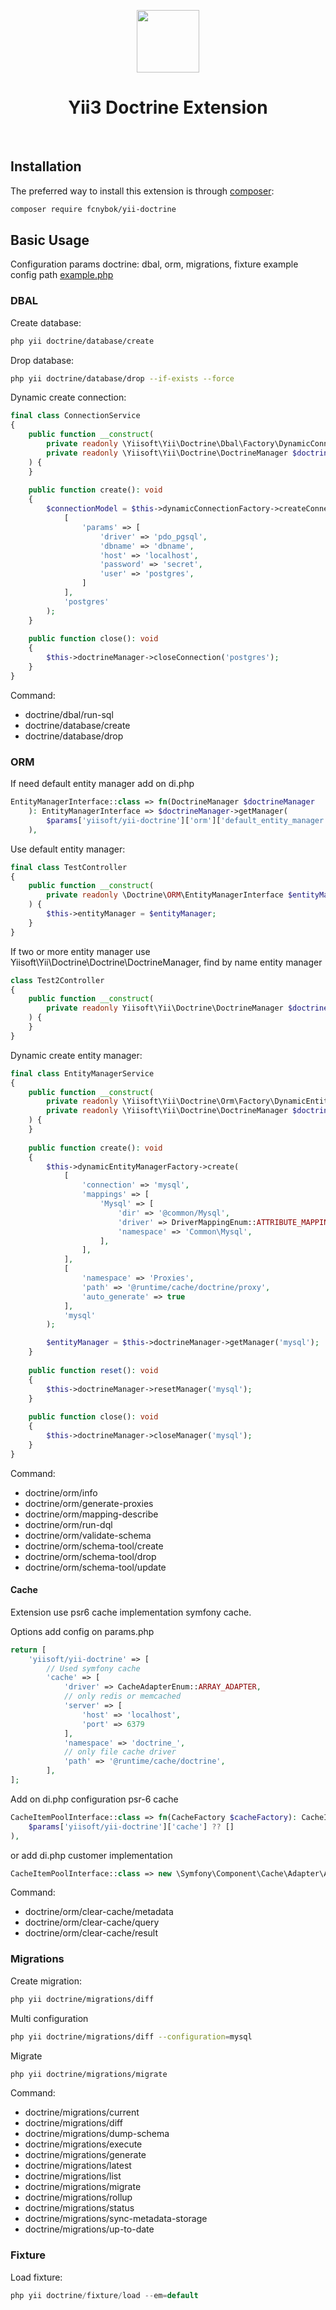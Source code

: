 <p align="center">
    <a href="https://github.com/yiisoft" target="_blank">
        <img src="https://avatars0.githubusercontent.com/u/993323" height="100px">
    </a>
    <h1 align="center">Yii3 Doctrine Extension</h1>
    <br>
</p>


Installation
------------

The preferred way to install this extension is through [composer](http://getcomposer.org/download/):

```bash
composer require fcnybok/yii-doctrine
```

Basic Usage
-----------

Configuration params doctrine: dbal, orm, migrations, fixture example config path [example.php](config/example.php)

### DBAL

Create database:
```bash
php yii doctrine/database/create
```

Drop database:
```bash
php yii doctrine/database/drop --if-exists --force
```

Dynamic create connection:
```php
final class ConnectionService
{
    public function __construct(
        private readonly \Yiisoft\Yii\Doctrine\Dbal\Factory\DynamicConnectionFactory $dynamicConnectionFactory,
        private readonly \Yiisoft\Yii\Doctrine\DoctrineManager $doctrineManager
    ) {
    }
    
    public function create(): void
    {
        $connectionModel = $this->dynamicConnectionFactory->createConnection(
            [
                'params' => [
                    'driver' => 'pdo_pgsql',
                    'dbname' => 'dbname',
                    'host' => 'localhost',
                    'password' => 'secret',
                    'user' => 'postgres',
                ]
            ],
            'postgres'
        );
    }
    
    public function close(): void
    {
        $this->doctrineManager->closeConnection('postgres');
    }
}
```

Command:
 - doctrine/dbal/run-sql
 - doctrine/database/create
 - doctrine/database/drop

### ORM

If need default entity manager add on di.php

```php
EntityManagerInterface::class => fn(DoctrineManager $doctrineManager
    ): EntityManagerInterface => $doctrineManager->getManager(
        $params['yiisoft/yii-doctrine']['orm']['default_entity_manager'] ?? DoctrineManager::DEFAULT_ENTITY_MANAGER
    ),
```

Use default entity manager:
```php
final class TestController
{
    public function __construct(
        private readonly \Doctrine\ORM\EntityManagerInterface $entityManager
    ) {
        $this->entityManager = $entityManager;
    }
}
```

If two or more entity manager use Yiisoft\Yii\Doctrine\Doctrine\DoctrineManager, find by name entity manager
```php
class Test2Controller
{
    public function __construct(
        private readonly Yiisoft\Yii\Doctrine\DoctrineManager $doctrineManager,
    ) {
    }
}
```

Dynamic create entity manager:
```php
final class EntityManagerService
{
    public function __construct(
        private readonly \Yiisoft\Yii\Doctrine\Orm\Factory\DynamicEntityManagerFactory $dynamicEntityManagerFactory,
        private readonly \Yiisoft\Yii\Doctrine\DoctrineManager $doctrineManager
    ) {
    }
    
    public function create(): void
    {
        $this->dynamicEntityManagerFactory->create(
            [
                'connection' => 'mysql',
                'mappings' => [
                    'Mysql' => [
                        'dir' => '@common/Mysql',
                        'driver' => DriverMappingEnum::ATTRIBUTE_MAPPING,
                        'namespace' => 'Common\Mysql',
                    ],
                ],
            ],
            [
                'namespace' => 'Proxies',
                'path' => '@runtime/cache/doctrine/proxy',
                'auto_generate' => true
            ],
            'mysql'
        );

        $entityManager = $this->doctrineManager->getManager('mysql');
    }
    
    public function reset(): void
    {
        $this->doctrineManager->resetManager('mysql');
    }
    
    public function close(): void
    {
        $this->doctrineManager->closeManager('mysql');
    }
}
```

Command:
 - doctrine/orm/info
 - doctrine/orm/generate-proxies
 - doctrine/orm/mapping-describe
 - doctrine/orm/run-dql
 - doctrine/orm/validate-schema
 - doctrine/orm/schema-tool/create
 - doctrine/orm/schema-tool/drop
 - doctrine/orm/schema-tool/update

#### Cache

Extension use psr6 cache implementation symfony cache.

Options add config on params.php

```php
return [
    'yiisoft/yii-doctrine' => [
        // Used symfony cache
        'cache' => [
            'driver' => CacheAdapterEnum::ARRAY_ADAPTER,
            // only redis or memcached
            'server' => [
                'host' => 'localhost',
                'port' => 6379
            ],
            'namespace' => 'doctrine_',
            // only file cache driver
            'path' => '@runtime/cache/doctrine',
        ],
];
```
Add on di.php configuration psr-6 cache
```php
CacheItemPoolInterface::class => fn(CacheFactory $cacheFactory): CacheItemPoolInterface => $cacheFactory->create(
    $params['yiisoft/yii-doctrine']['cache'] ?? []
),
```
or add di.php customer implementation

```php
CacheItemPoolInterface::class => new \Symfony\Component\Cache\Adapter\ArrayAdapter(),
```

Command:
 - doctrine/orm/clear-cache/metadata
 - doctrine/orm/clear-cache/query
 - doctrine/orm/clear-cache/result


### Migrations
Create migration:
```bash
php yii doctrine/migrations/diff
```
Multi configuration
```bash
php yii doctrine/migrations/diff --configuration=mysql
```

Migrate
```bash
php yii doctrine/migrations/migrate
```
Command:
 - doctrine/migrations/current
 - doctrine/migrations/diff
 - doctrine/migrations/dump-schema
 - doctrine/migrations/execute
 - doctrine/migrations/generate
 - doctrine/migrations/latest
 - doctrine/migrations/list
 - doctrine/migrations/migrate
 - doctrine/migrations/rollup
 - doctrine/migrations/status
 - doctrine/migrations/sync-metadata-storage
 - doctrine/migrations/up-to-date

### Fixture

Load fixture:
```php
php yii doctrine/fixture/load --em=default
```
